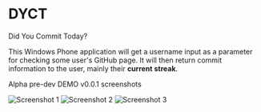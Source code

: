 # DYCT
Did You Commit Today?

This Windows Phone application will get a username input as a parameter for checking some user's GitHub page. It will then return commit information to the user, mainly their **current streak**.


Alpha pre-dev DEMO v0.0.1 screenshots

![Screenshot 1](http://i.imgur.com/MDTK641.jpg)
![Screenshot 2](http://i.imgur.com/lEnN6zl.jpg)
![Screenshot 3](http://i.imgur.com/M90c6EX.jpg)